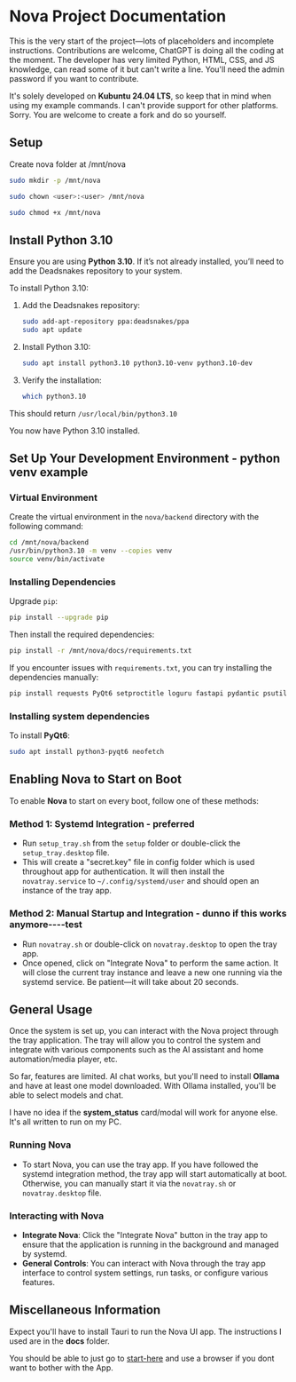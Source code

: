 
# Nova Project Documentation

This is the very start of the project—lots of placeholders and incomplete instructions. Contributions are welcome, ChatGPT is doing all the coding at the moment. The developer has very limited Python, HTML, CSS, and JS knowledge, can read some of it but can't write a line. You'll need the admin password if you want to contribute.

It's solely developed on **Kubuntu 24.04 LTS**, so keep that in mind when using my example commands. I can't provide support for other platforms. Sorry. You are welcome to create a fork and do so yourself.

## Setup

Create nova folder at /mnt/nova

   ```bash
   sudo mkdir -p /mnt/nova
   ```

   ```bash
   sudo chown <user>:<user> /mnt/nova
   ```

   ```bash
   sudo chmod +x /mnt/nova
   ```

## Install Python 3.10

Ensure you are using **Python 3.10**. If it’s not already installed, you’ll need to add the Deadsnakes repository to your system.

To install Python 3.10:

1. Add the Deadsnakes repository:

   ```bash
   sudo add-apt-repository ppa:deadsnakes/ppa
   sudo apt update
   ```

2. Install Python 3.10:

   ```bash
   sudo apt install python3.10 python3.10-venv python3.10-dev
   ```

3. Verify the installation:

   ```bash
   which python3.10
   ```
This should return `/usr/local/bin/python3.10`

You now have Python 3.10 installed.

## Set Up Your Development Environment - python venv example

### Virtual Environment
Create the virtual environment in the `nova/backend` directory with the following command:

```bash
cd /mnt/nova/backend
/usr/bin/python3.10 -m venv --copies venv
source venv/bin/activate
```

### Installing Dependencies
Upgrade `pip`:

```bash
pip install --upgrade pip
```

Then install the required dependencies:

```bash
pip install -r /mnt/nova/docs/requirements.txt
```

If you encounter issues with `requirements.txt`, you can try installing the dependencies manually:

```bash
pip install requests PyQt6 setproctitle loguru fastapi pydantic psutil websocket-client sounddevice numpy pyjwt tinydb bcrypt "uvicorn[standard]" onnxruntime-gpu piper-tts "piper-tts[http]"
```

### Installing system dependencies
To install **PyQt6**:

```bash
sudo apt install python3-pyqt6 neofetch
```


## Enabling Nova to Start on Boot

To enable **Nova** to start on every boot, follow one of these methods:

### Method 1: Systemd Integration - preferred
- Run `setup_tray.sh` from the `setup` folder or double-click the `setup_tray.desktop` file.
- This will create a "secret.key" file in  config folder which is used throughout app for authentication. It will then install the `novatray.service` to `~/.config/systemd/user` and should open an instance of the tray app.

### Method 2: Manual Startup and Integration - dunno if this works anymore----test
- Run `novatray.sh` or double-click on `novatray.desktop` to open the tray app.
- Once opened, click on "Integrate Nova" to perform the same action. It will close the current tray instance and leave a new one running via the systemd service. Be patient—it will take about 20 seconds.



## General Usage

Once the system is set up, you can interact with the Nova project through the tray application. The tray will allow you to control the system and integrate with various components such as the AI assistant and home automation/media player, etc. 

So far, features are limited. AI chat works, but you'll need to install **Ollama** and have at least one model downloaded. With Ollama installed, you'll be able to select models and chat. 

I have no idea if the **system_status** card/modal will work for anyone else. It's all written to run on my PC.

### Running Nova
- To start Nova, you can use the tray app. If you have followed the systemd integration method, the tray app will start automatically at boot. Otherwise, you can manually start it via the `novatray.sh` or `novatray.desktop` file.

### Interacting with Nova
- **Integrate Nova**: Click the "Integrate Nova" button in the tray app to ensure that the application is running in the background and managed by systemd.
- **General Controls**: You can interact with Nova through the tray app interface to control system settings, run tasks, or configure various features.

## Miscellaneous Information

Expect you'll have to install Tauri to run the Nova UI app. The instructions I used are in the **docs** folder.

You should be able to just go to [start-here](http://127.0.0.1:56969/index.html) and use a browser if you dont want to bother with the App.
